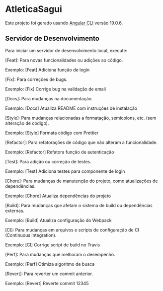 # AtleticaSagui

Este projeto foi gerado usando [Angular CLI](https://github.com/angular/angular-cli) versão 19.0.6.

## Servidor de Desenvolvimento

Para iniciar um servidor de desenvolvimento local, execute:


[Feat]: Para novas funcionalidades ou adições ao código.

Exemplo: [Feat] Adiciona função de login

[Fix]: Para correções de bugs.

Exemplo: [Fix] Corrige bug na validação de email

[Docs]: Para mudanças na documentação.

Exemplo: [Docs] Atualiza README com instruções de instalação

[Style]: Para mudanças relacionadas a formatação, semicolons, etc. (sem alteração de código).

Exemplo: [Style] Formata código com Prettier

[Refactor]: Para refatorações de código que não alteram a funcionalidade.

Exemplo: [Refactor] Refatora função de autenticação

[Test]: Para adição ou correção de testes.

Exemplo: [Test] Adiciona testes para componente de login

[Chore]: Para mudanças de manutenção do projeto, como atualizações de dependências.

Exemplo: [Chore] Atualiza dependências do projeto

[Build]: Para mudanças que afetam o sistema de build ou dependências externas.

Exemplo: [Build] Atualiza configuração do Webpack

[CI]: Para mudanças em arquivos e scripts de configuração de CI (Continuous Integration).

Exemplo: [CI] Corrige script de build no Travis

[Perf]: Para mudanças que melhoram o desempenho.

Exemplo: [Perf] Otimiza algoritmo de busca

[Revert]: Para reverter um commit anterior.

Exemplo: [Revert] Reverte commit 12345
